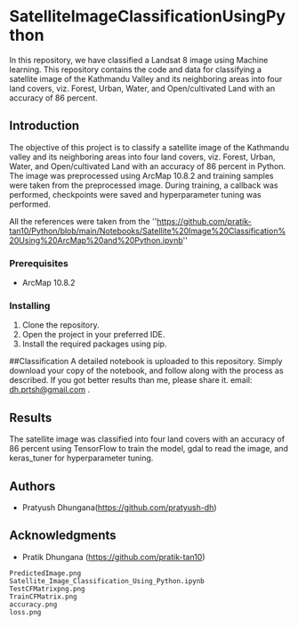 # SatelliteImageClassificationUsingPython
In this repository, we have classified a Landsat 8 image using Machine learning.
This repository contains the code and data for classifying a satellite image of the Kathmandu Valley and its neighboring areas into four land covers, viz. Forest, Urban, Water, and Open/cultivated Land with an accuracy of 86 percent.

## Introduction

The objective of this project is to classify a satellite image of the Kathmandu valley and its neighboring areas into four land covers, viz. Forest, Urban, Water, and Open/cultivated Land with an accuracy of 86 percent in Python. The image was preprocessed using ArcMap 10.8.2 and training samples were taken from the preprocessed image.  During training, a callback was performed, checkpoints were saved  and hyperparameter tuning was performed.

All the references were taken from the ''https://github.com/pratik-tan10/Python/blob/main/Notebooks/Satellite%20Image%20Classification%20Using%20ArcMap%20and%20Python.ipynb'' 


### Prerequisites

- ArcMap 10.8.2


### Installing

1. Clone the repository.
2. Open the project in your preferred IDE.
3. Install the required packages using pip.

##Classification
A detailed notebook is uploaded to this repository. Simply download your copy of the notebook, and follow along with the process as described. If you got better results than me, please share it. email: dh.prtsh@gmail.com .
## Results

The satellite image was classified into four land covers with an accuracy of 86 percent using TensorFlow to train the model, gdal to read the image, and keras_tuner for hyperparameter tuning.

## Authors

-  Pratyush Dhungana(https://github.com/pratyush-dh)

## Acknowledgments

- Pratik Dhungana (https://github.com/pratik-tan10)
```
PredictedImage.png
Satellite_Image_Classification_Using_Python.ipynb
TestCFMatrixpng.png
TrainCFMatrix.png
accuracy.png
loss.png

